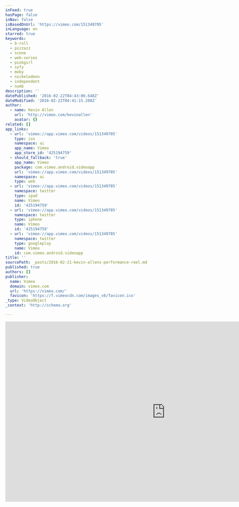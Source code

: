 ```yaml
---
inFeed: true
hasPage: false
inNav: false
isBasedOnUrl: 'https://vimeo.com/151349705'
inLanguage: en
starred: true
keywords:
  - b-roll
  - pizzazz
  - scone
  - web-series
  - pinkgirl
  - syfy
  - moby
  - nickelodeon
  - independent
  - numb
description: ''
datePublished: '2016-02-22T04:43:00.648Z'
dateModified: '2016-02-22T04:41:15.208Z'
author:
  - name: Kevin Allen
    url: 'http://vimeo.com/kevinallen'
    avatar: {}
related: []
app_links:
  - url: 'vimeo://app.vimeo.com/videos/151349705'
    type: ios
    namespace: ai
    app_name: Vimeo
    app_store_id: '425194759'
  - should_fallback: 'true'
    app_name: Vimeo
    package: com.vimeo.android.videoapp
    url: 'vimeo://app.vimeo.com/videos/151349705'
    namespace: ai
    type: web
  - url: 'vimeo://app.vimeo.com/videos/151349705'
    namespace: twitter
    type: ipad
    name: Vimeo
    id: '425194759'
  - url: 'vimeo://app.vimeo.com/videos/151349705'
    namespace: twitter
    type: iphone
    name: Vimeo
    id: '425194759'
  - url: 'vimeo://app.vimeo.com/videos/151349705'
    namespace: twitter
    type: googleplay
    name: Vimeo
    id: com.vimeo.android.videoapp
title: ''
sourcePath: _posts/2016-02-21-kevin-allens-performance-reel.md
published: true
authors: []
publisher:
  name: Vimeo
  domain: vimeo.com
  url: 'https://vimeo.com/'
  favicon: 'https://f.vimeocdn.com/images_v6/favicon.ico'
_type: VideoObject
_context: 'http://schema.org'

---
```

<iframe src="https://cdn.embedly.com/widgets/media.html?src=https%3A%2F%2Fplayer.vimeo.com%2Fvideo%2F151349705&amp;url=https%3A%2F%2Fvimeo.com%2F151349705&amp;image=http%3A%2F%2Fi.vimeocdn.com%2Fvideo%2F551070553_1280.jpg&amp;key=b7d04c9b404c499eba89ee7072e1c4f7&amp;type=text%2Fhtml&amp;schema=vimeo" width="1000" height="563" scrolling="no" frameborder="0" allowfullscreen="allowfullscreen" style=""></iframe>